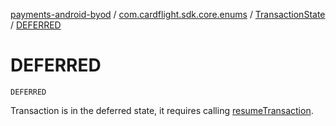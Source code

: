 [payments-android-byod](../../index.md) / [com.cardflight.sdk.core.enums](../index.md) / [TransactionState](index.md) / [DEFERRED](./-d-e-f-e-r-r-e-d.md)

# DEFERRED

`DEFERRED`

Transaction is in the deferred state, it requires calling
[resumeTransaction](#).

